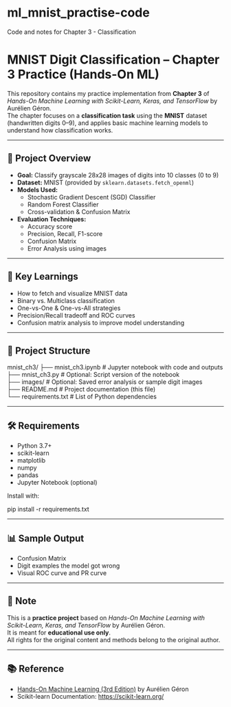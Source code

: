 # ml_mnist_practise-code
Code and notes for Chapter 3 - Classification

# MNIST Digit Classification – Chapter 3 Practice (Hands-On ML)

This repository contains my practice implementation from **Chapter 3** of *Hands-On Machine Learning with Scikit-Learn, Keras, and TensorFlow* by Aurélien Géron.  
The chapter focuses on a **classification task** using the **MNIST** dataset (handwritten digits 0–9), and applies basic machine learning models to understand how classification works.

---

## 🚀 Project Overview

- **Goal:** Classify grayscale 28x28 images of digits into 10 classes (0 to 9)
- **Dataset:** MNIST (provided by `sklearn.datasets.fetch_openml`)
- **Models Used:**
  - Stochastic Gradient Descent (SGD) Classifier
  - Random Forest Classifier
  - Cross-validation & Confusion Matrix
- **Evaluation Techniques:**
  - Accuracy score
  - Precision, Recall, F1-score
  - Confusion Matrix
  - Error Analysis using images

---

## 🧠 Key Learnings

- How to fetch and visualize MNIST data
- Binary vs. Multiclass classification
- One-vs-One & One-vs-All strategies
- Precision/Recall tradeoff and ROC curves
- Confusion matrix analysis to improve model understanding

---

## 📂 Project Structure

mnist_ch3/
├── mnist_ch3.ipynb         # Jupyter notebook with code and outputs  
├── mnist_ch3.py            # Optional: Script version of the notebook  
├── images/                 # Optional: Saved error analysis or sample digit images  
├── README.md               # Project documentation (this file)  
└── requirements.txt        # List of Python dependencies

---

## 🛠️ Requirements

- Python 3.7+
- scikit-learn
- matplotlib
- numpy
- pandas
- Jupyter Notebook (optional)

Install with:

pip install -r requirements.txt

---

## 📊 Sample Output

- Confusion Matrix
- Digit examples the model got wrong
- Visual ROC curve and PR curve

---

## 📌 Note

This is a **practice project** based on *Hands-On Machine Learning with Scikit-Learn, Keras, and TensorFlow* by Aurélien Géron.  
It is meant for **educational use only**.  
All rights for the original content and methods belong to the original author.

---

## 📚 Reference

- [Hands-On Machine Learning (3rd Edition)](https://github.com/ageron/handson-ml3) by Aurélien Géron  
- Scikit-learn Documentation: https://scikit-learn.org/
